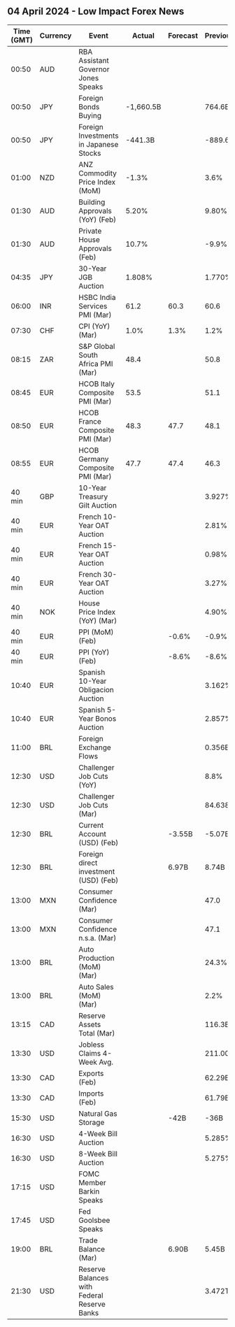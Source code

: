 ## 04 April 2024 - Low Impact Forex News

| Time (GMT) | Currency | Event | Actual | Forecast | Previous |
|------|----------|-------|--------|----------|----------|
| 00:50 | AUD | RBA Assistant Governor Jones Speaks |  |  |  |
| 00:50 | JPY | Foreign Bonds Buying | -1,660.5B |  | 764.6B |
| 00:50 | JPY | Foreign Investments in Japanese Stocks | -441.3B |  | -889.6B |
| 01:00 | NZD | ANZ Commodity Price Index (MoM) | -1.3% |  | 3.6% |
| 01:30 | AUD | Building Approvals (YoY) (Feb) | 5.20% |  | 9.80% |
| 01:30 | AUD | Private House Approvals (Feb) | 10.7% |  | -9.9% |
| 04:35 | JPY | 30-Year JGB Auction | 1.808% |  | 1.770% |
| 06:00 | INR | HSBC India Services PMI (Mar) | 61.2 | 60.3 | 60.6 |
| 07:30 | CHF | CPI (YoY) (Mar) | 1.0% | 1.3% | 1.2% |
| 08:15 | ZAR | S&P Global South Africa PMI (Mar) | 48.4 |  | 50.8 |
| 08:45 | EUR | HCOB Italy Composite PMI (Mar) | 53.5 |  | 51.1 |
| 08:50 | EUR | HCOB France Composite PMI (Mar) | 48.3 | 47.7 | 48.1 |
| 08:55 | EUR | HCOB Germany Composite PMI (Mar) | 47.7 | 47.4 | 46.3 |
| 40 min | GBP | 10-Year Treasury Gilt Auction |  |  | 3.927% |
| 40 min | EUR | French 10-Year OAT Auction |  |  | 2.81% |
| 40 min | EUR | French 15-Year OAT Auction |  |  | 0.98% |
| 40 min | EUR | French 30-Year OAT Auction |  |  | 3.27% |
| 40 min | NOK | House Price Index (YoY) (Mar) |  |  | 4.90% |
| 40 min | EUR | PPI (MoM) (Feb) |  | -0.6% | -0.9% |
| 40 min | EUR | PPI (YoY) (Feb) |  | -8.6% | -8.6% |
| 10:40 | EUR | Spanish 10-Year Obligacion Auction |  |  | 3.162% |
| 10:40 | EUR | Spanish 5-Year Bonos Auction |  |  | 2.857% |
| 11:00 | BRL | Foreign Exchange Flows |  |  | 0.356B |
| 12:30 | USD | Challenger Job Cuts (YoY) |  |  | 8.8% |
| 12:30 | USD | Challenger Job Cuts (Mar) |  |  | 84.638K |
| 12:30 | BRL | Current Account (USD) (Feb) |  | -3.55B | -5.07B |
| 12:30 | BRL | Foreign direct investment (USD) (Feb) |  | 6.97B | 8.74B |
| 13:00 | MXN | Consumer Confidence (Mar) |  |  | 47.0 |
| 13:00 | MXN | Consumer Confidence n.s.a. (Mar) |  |  | 47.1 |
| 13:00 | BRL | Auto Production (MoM) (Mar) |  |  | 24.3% |
| 13:00 | BRL | Auto Sales (MoM) (Mar) |  |  | 2.2% |
| 13:15 | CAD | Reserve Assets Total (Mar) |  |  | 116.3B |
| 13:30 | USD | Jobless Claims 4-Week Avg. |  |  | 211.00K |
| 13:30 | CAD | Exports (Feb) |  |  | 62.29B |
| 13:30 | CAD | Imports (Feb) |  |  | 61.79B |
| 15:30 | USD | Natural Gas Storage |  | -42B | -36B |
| 16:30 | USD | 4-Week Bill Auction |  |  | 5.285% |
| 16:30 | USD | 8-Week Bill Auction |  |  | 5.275% |
| 17:15 | USD | FOMC Member Barkin Speaks |  |  |  |
| 17:45 | USD | Fed Goolsbee Speaks |  |  |  |
| 19:00 | BRL | Trade Balance (Mar) |  | 6.90B | 5.45B |
| 21:30 | USD | Reserve Balances with Federal Reserve Banks |  |  | 3.472T |
